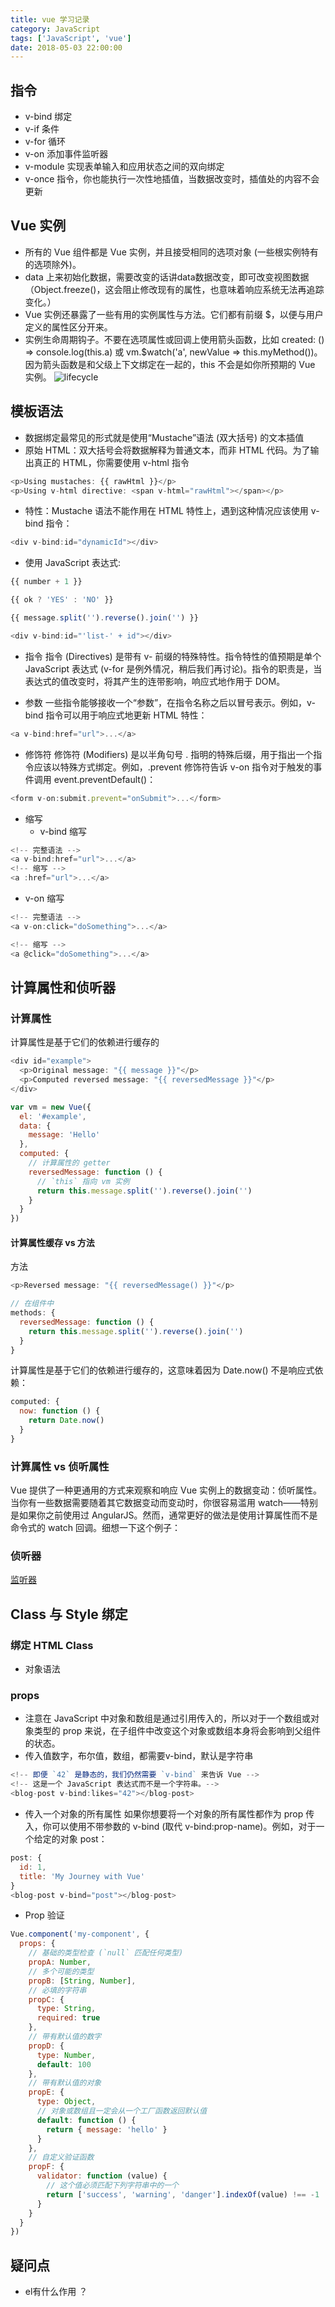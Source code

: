```yaml
---
title: vue 学习记录
category: JavaScript
tags: ['JavaScript', 'vue']
date: 2018-05-03 22:00:00
---
```

## 指令
- v-bind 绑定
- v-if 条件
- v-for 循环
- v-on 添加事件监听器
- v-module 实现表单输入和应用状态之间的双向绑定
- v-once 指令，你也能执行一次性地插值，当数据改变时，插值处的内容不会更新

## Vue 实例
- 所有的 Vue 组件都是 Vue 实例，并且接受相同的选项对象 (一些根实例特有的选项除外)。
- data 上来初始化数据，需要改变的话讲data数据改变，即可改变视图数据（Object.freeze()，这会阻止修改现有的属性，也意味着响应系统无法再追踪变化。）
- Vue 实例还暴露了一些有用的实例属性与方法。它们都有前缀 $，以便与用户定义的属性区分开来。
- 实例生命周期钩子。不要在选项属性或回调上使用箭头函数，比如 created: () => console.log(this.a) 或 vm.$watch('a', newValue => this.myMethod())。因为箭头函数是和父级上下文绑定在一起的，this 不会是如你所预期的 Vue 实例。
    ![lifecycle](./lifecycle.png)

## 模板语法
- 数据绑定最常见的形式就是使用“Mustache”语法 (双大括号) 的文本插值
- 原始 HTML：双大括号会将数据解释为普通文本，而非 HTML 代码。为了输出真正的 HTML，你需要使用 v-html 指令

```js
<p>Using mustaches: {{ rawHtml }}</p>
<p>Using v-html directive: <span v-html="rawHtml"></span></p>
```
- 特性：Mustache 语法不能作用在 HTML 特性上，遇到这种情况应该使用 v-bind 指令：

```js
<div v-bind:id="dynamicId"></div>
```

- 使用 JavaScript 表达式:

```js
{{ number + 1 }}

{{ ok ? 'YES' : 'NO' }}

{{ message.split('').reverse().join('') }}

<div v-bind:id="'list-' + id"></div>
```
- 指令
  指令 (Directives) 是带有 v- 前缀的特殊特性。指令特性的值预期是单个 JavaScript 表达式 (v-for 是例外情况，稍后我们再讨论)。指令的职责是，当表达式的值改变时，将其产生的连带影响，响应式地作用于 DOM。

- 参数
  一些指令能够接收一个“参数”，在指令名称之后以冒号表示。例如，v-bind 指令可以用于响应式地更新 HTML 特性：
  
```js
<a v-bind:href="url">...</a>
```

- 修饰符
  修饰符 (Modifiers) 是以半角句号 . 指明的特殊后缀，用于指出一个指令应该以特殊方式绑定。例如，.prevent 修饰符告诉 v-on 指令对于触发的事件调用 event.preventDefault()：
  
```js
<form v-on:submit.prevent="onSubmit">...</form>
```
- 缩写
  - v-bind 缩写
  
```js
<!-- 完整语法 -->
<a v-bind:href="url">...</a>
<!-- 缩写 -->
<a :href="url">...</a>
```
  - v-on 缩写
  
```js
<!-- 完整语法 -->
<a v-on:click="doSomething">...</a>

<!-- 缩写 -->
<a @click="doSomething">...</a>

```

## 计算属性和侦听器
### 计算属性
计算属性是基于它们的依赖进行缓存的

```js
<div id="example">
  <p>Original message: "{{ message }}"</p>
  <p>Computed reversed message: "{{ reversedMessage }}"</p>
</div>

var vm = new Vue({
  el: '#example',
  data: {
    message: 'Hello'
  },
  computed: {
    // 计算属性的 getter
    reversedMessage: function () {
      // `this` 指向 vm 实例
      return this.message.split('').reverse().join('')
    }
  }
})
```

#### 计算属性缓存 vs 方法
方法

```js
<p>Reversed message: "{{ reversedMessage() }}"</p>

// 在组件中
methods: {
  reversedMessage: function () {
    return this.message.split('').reverse().join('')
  }
}
```

计算属性是基于它们的依赖进行缓存的，这意味着因为 Date.now() 不是响应式依赖：

```js
computed: {
  now: function () {
    return Date.now()
  }
}
```

### 计算属性 vs 侦听属性
Vue 提供了一种更通用的方式来观察和响应 Vue 实例上的数据变动：侦听属性。当你有一些数据需要随着其它数据变动而变动时，你很容易滥用 watch——特别是如果你之前使用过 AngularJS。然而，通常更好的做法是使用计算属性而不是命令式的 watch 回调。细想一下这个例子：

### 侦听器
[监听器](https://cn.vuejs.org/v2/guide/computed.html#%E8%AE%A1%E7%AE%97%E5%B1%9E%E6%80%A7%E7%BC%93%E5%AD%98-vs-%E6%96%B9%E6%B3%95)

## Class 与 Style 绑定

### 绑定 HTML Class
  - 对象语法
  

### props
  - 注意在 JavaScript 中对象和数组是通过引用传入的，所以对于一个数组或对象类型的 prop 来说，在子组件中改变这个对象或数组本身将会影响到父组件的状态。
  - 传入值数字，布尔值，数组，都需要v-bind，默认是字符串
  
```js
<!-- 即便 `42` 是静态的，我们仍然需要 `v-bind` 来告诉 Vue -->
<!-- 这是一个 JavaScript 表达式而不是一个字符串。-->
<blog-post v-bind:likes="42"></blog-post>
```
  - 传入一个对象的所有属性
   如果你想要将一个对象的所有属性都作为 prop 传入，你可以使用不带参数的 v-bind (取代 v-bind:prop-name)。例如，对于一个给定的对象 post：
   
```js
post: {
  id: 1,
  title: 'My Journey with Vue'
}
<blog-post v-bind="post"></blog-post>
```
  - Prop 验证
  
```js
Vue.component('my-component', {
  props: {
    // 基础的类型检查 (`null` 匹配任何类型)
    propA: Number,
    // 多个可能的类型
    propB: [String, Number],
    // 必填的字符串
    propC: {
      type: String,
      required: true
    },
    // 带有默认值的数字
    propD: {
      type: Number,
      default: 100
    },
    // 带有默认值的对象
    propE: {
      type: Object,
      // 对象或数组且一定会从一个工厂函数返回默认值
      default: function () {
        return { message: 'hello' }
      }
    },
    // 自定义验证函数
    propF: {
      validator: function (value) {
        // 这个值必须匹配下列字符串中的一个
        return ['success', 'warning', 'danger'].indexOf(value) !== -1
      }
    }
  }
})
```
    
## 疑问点
- el有什么作用 ？

